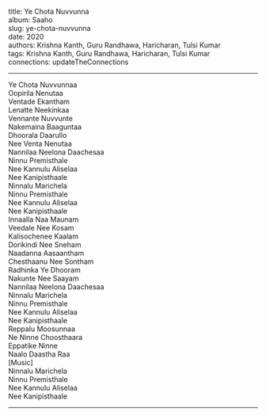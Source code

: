 title: Ye Chota Nuvvunna  
album: Saaho  
slug: ye-chota-nuvvunna  
date: 2020  
authors: Krishna Kanth, Guru Randhawa, Haricharan, Tulsi Kumar  
tags: Krishna Kanth, Guru Randhawa, Haricharan, Tulsi Kumar  
connections: updateTheConnections  

------------

Ye Chota Nuvvunnaa  
Oopirila Nenutaa  
Ventade Ekantham  
Lenatte Neekinkaa  
Vennante Nuvvunte  
Nakemaina Baaguntaa  
Dhoorala Daarullo  
Nee Venta Nenutaa  
Nannilaa Neelona Daachesaa  
Ninnu Premisthale  
Nee Kannulu Aliselaa  
Nee Kanipisthaale  
Ninnalu Marichela  
Ninnu Premisthale  
Nee Kannulu Aliselaa  
Nee Kanipisthaale  
Innaalla Naa Maunam  
Veedale Nee Kosam  
Kalisochenee Kaalam  
Dorikindi Nee Sneham  
Naadanna Aasaantham  
Chesthaanu Nee Sontham  
Radhinka Ye Dhooram  
Nakunte Nee Saayam  
Nannilaa Neelona Daachesaa  
Ninnalu Marichela  
Ninnu Premisthale  
Nee Kannulu Aliselaa  
Nee Kanipisthaale  
Reppalu Moosunnaa  
Ne Ninne Choosthaara  
Eppatike Ninne  
Naalo Daastha Raa  
[Music]  
Ninnalu Marichela  
Ninnu Premisthale  
Nee Kannulu Aliselaa  
Nee Kanipisthaale  


------------
